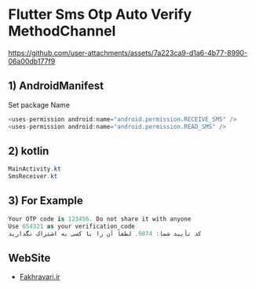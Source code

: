 # Flutter Sms Otp Auto Verify MethodChannel

https://github.com/user-attachments/assets/7a223ca9-d1a6-4b77-8990-06a00db177f9

## 1) AndroidManifest

Set package Name
<br />
```csharp
<uses-permission android:name="android.permission.RECEIVE_SMS" />
<uses-permission android:name="android.permission.READ_SMS" />
```

## 2) kotlin
```csharp
MainActivity.kt
SmsReceiver.kt
```
## 3) For Example
```csharp
Your OTP code is 123456. Do not share it with anyone
Use 654321 as your verification code
کد تأیید شما: 9874. لطفاً آن را با کسی به اشتراک نگذارید
```
## WebSite

- [Fakhravari.ir](https://fakhravari.ir)
